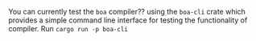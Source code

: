 You can currently test the `boa` compiler?? using the `boa-cli` crate which provides a simple command line interface for testing the functionality of compiler. Run `cargo run -p boa-cli`

